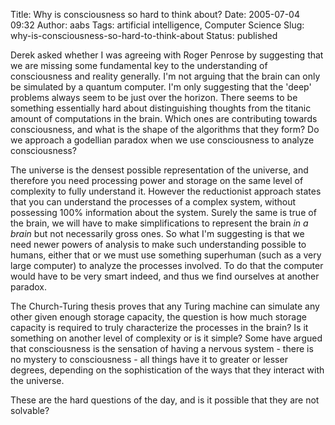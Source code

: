 Title: Why is consciousness so hard to think about?
Date: 2005-07-04 09:32
Author: aabs
Tags: artificial intelligence, Computer Science
Slug: why-is-consciousness-so-hard-to-think-about
Status: published

Derek asked whether I was agreeing with Roger Penrose by suggesting that we are missing some fundamental key to the understanding of consciousness and reality generally. I'm not arguing that the brain can only be simulated by a quantum computer. I'm only suggesting that the 'deep' problems always seem to be just over the horizon. There seems to be something essentially hard about distinguishing thoughts from the titanic amount of computations in the brain. Which ones are contributing towards consciousness, and what is the shape of the algorithms that they form? Do we approach a godellian paradox when we use consciousness to analyze consciousness?

The universe is the densest possible representation of the universe, and therefore you need processing power and storage on the same level of complexity to fully understand it. However the reductionist approach states that you can understand the processes of a complex system, without possessing 100% information about the system. Surely the same is true of the brain, we will have to make simplifications to represent the brain *in a brain* but not necessarily gross ones. So what I'm suggesting is that we need newer powers of analysis to make such understanding possible to humans, either that or we must use something superhuman (such as a very large computer) to analyze the processes involved. To do that the computer would have to be very smart indeed, and thus we find ourselves at another paradox.

The Church-Turing thesis proves that any Turing machine can simulate any other given enough storage capacity, the question is how much storage capacity is required to truly characterize the processes in the brain? Is it something on another level of complexity or is it simple? Some have argued that consciousness is the sensation of having a nervous system - there is no mystery to consciousness - all things have it to greater or lesser degrees, depending on the sophistication of the ways that they interact with the universe.

These are the hard questions of the day, and is it possible that they are not solvable?
